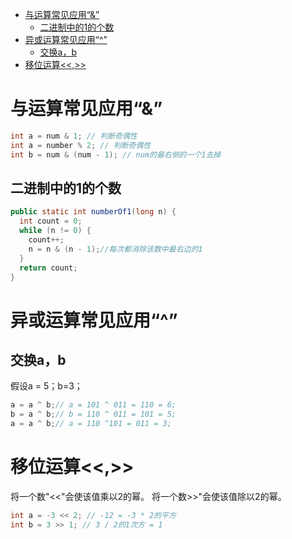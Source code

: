 <!-- @import "[TOC]" {cmd="toc" depthFrom=1 depthTo=6 orderedList=false} -->
<!-- code_chunk_output -->

* [与运算常见应用“&”](#与运算常见应用)
	* [二进制中的1的个数](#二进制中的1的个数)
* [异或运算常见应用“^”](#异或运算常见应用)
	* [交换a，b](#交换ab)
* [移位运算<<,>>](#移位运算)

<!-- /code_chunk_output -->

# 与运算常见应用“&”
```java
int a = num & 1; // 判断奇偶性
int a = number % 2; // 判断奇偶性
int b = num & (num - 1); // num的最右侧的一个1去掉
```
## 二进制中的1的个数
```java
public static int numberOf1(long n) {
  int count = 0;
  while (n != 0) {
    count++;
    n = n & (n - 1);//每次都消除该数中最右边的1
  }
  return count;
}
```
# 异或运算常见应用“^”
## 交换a，b
假设a = 5；b=3；
```java
a = a ^ b;// a = 101 ^ 011 = 110 = 6;
b = a ^ b;// b = 110 ^ 011 = 101 = 5;
a = a ^ b;// a = 110 ^101 = 011 = 3;
```
# 移位运算<<,>>
将一个数"<<"会使该值乘以2的幂。
将一个数>>"会使该值除以2的幂。
```java
int a = -3 << 2; // -12 = -3 * 2的平方
int b = 3 >> 1; // 3 / 2的1次方 = 1
```
